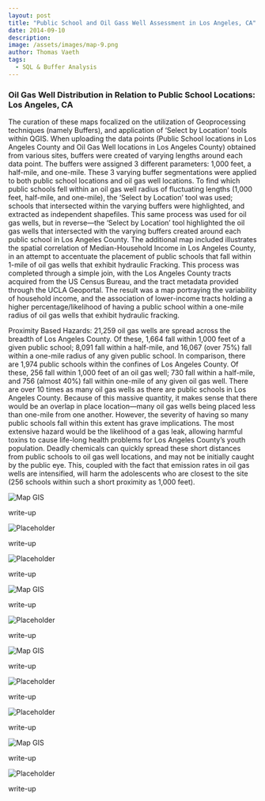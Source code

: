 ```yaml
---
layout: post
title: "Public School and Oil Gass Well Assessment in Los Angeles, CA" 
date: 2014-09-10
description: 
image: /assets/images/map-9.png
author: Thomas Vaeth
tags: 
  - SQL & Buffer Analysis
---
```


### Oil Gas Well Distribution in Relation to Public School Locations: Los Angeles, CA

The curation of these maps focalized on the utilization of Geoprocessing techniques (namely Buffers), and application of ‘Select by Location’ tools within QGIS. When uploading the data points (Public School locations in Los Angeles County and Oil Gas Well locations in Los Angeles County) obtained from various sites, buffers were created of varying lengths around each data point. The buffers were assigned 3 different parameters: 1,000 feet, a half-mile, and one-mile. These 3 varying buffer segmentations were applied to both public school locations and oil gas well locations. To find which public schools fell within an oil gas well radius of fluctuating lengths (1,000 feet, half-mile, and one-mile), the ‘Select by Location’ tool was used; schools that intersected within the varying buffers were highlighted, and extracted as independent shapefiles. This same process was used for oil gas wells, but in reverse—the ‘Select by Location’ tool highlighted the oil gas wells that intersected with the varying buffers created around each public school in Los Angeles County. The additional map included illustrates the spatial correlation of Median-Household Income in Los Angeles County, in an attempt to accentuate the placement of public schools that fall within 1-mile of oil gas wells that exhibit hydraulic Fracking. This process was completed through a simple join, with the Los Angeles County tracts acquired from the US Census Bureau, and the tract metadata provided through the UCLA Geoportal. The result was a map portraying the variability of household income, and the association of lower-income tracts holding a higher percentage/likelihood of having a public school within a one-mile radius of oil gas wells that exhibit hydraulic fracking.

Proximity Based Hazards:
21,259 oil gas wells are spread across the breadth of Los Angeles County. Of these, 1,664 fall within 1,000 feet of a given public school; 8,091 fall within a half-mile, and 16,067 (over 75%) fall within a one-mile radius of any given public school. In comparison, there are 1,974 public schools within the confines of Los Angeles County. Of these, 256 fall within 1,000 feet of an oil gas well; 730 fall within a half-mile, and 756 (almost 40%) fall within one-mile of any given oil gas well. There are over 10 times as many oil gas wells as there are public schools in Los Angeles County. Because of this massive quantity, it makes sense that there would be an overlap in place location—many oil gas wells being placed less than one-mile from one another. However, the severity of having so many public schools fall within this extent has grave implications. The most extensive hazard would be the likelihood of a gas leak, allowing harmful toxins to cause life-long health problems for Los Angeles County’s youth population. Deadly chemicals can quickly spread these short distances from public schools to oil gas well locations, and may not be initially caught by the public eye. This, coupled with the fact that emission rates in oil gas wells are intensified, will harm the adolescents who are closest to the site (256 schools within such a short proximity as 1,000 feet).

![Map GIS](/assets/images/map-1.png)

write-up

![Placeholder](/assets/images/map-2.png)

write-up

![Placeholder](/assets/images/map-3.png)

write-up

![Map GIS](/assets/images/map-4.png)

write-up

![Placeholder](/assets/images/map-5.png)

write-up

![Map GIS](/assets/images/map-6.png)

write-up

![Placeholder](/assets/images/map-7.png)

write-up

![Placeholder](/assets/images/map-8.png)

write-up

![Map GIS](/assets/images/map-9.png)

write-up

![Placeholder](/assets/images/map-10.png)

write-up